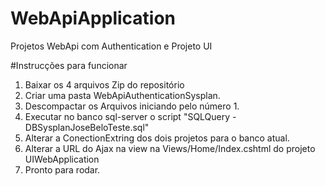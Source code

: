 # WebApiApplication
Projetos WebApi com Authentication e Projeto UI

#Instrucções para funcionar
1) Baixar os 4 arquivos Zip do repositório
2) Criar uma pasta WebApiAuthenticationSysplan.
3) Descompactar os Arquivos iniciando pelo número 1.
4) Executar no banco sql-server o script "SQLQuery - DBSysplanJoseBeloTeste.sql"
5) Alterar a ConectionExtring dos dois projetos para o banco atual.
6) Alterar a URL do Ajax na view na Views/Home/Index.cshtml do projeto UIWebApplication
7) Pronto para rodar.
